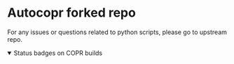 # Autocopr forked repo

For any issues or questions related to python scripts, please go to upstream repo.

<details open>

<summary>Status badges on COPR builds</summary>

